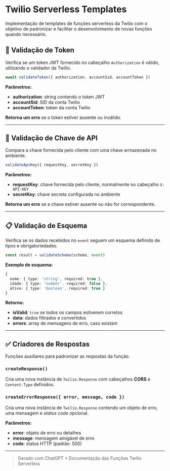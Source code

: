 # Twilio Serverless Templates
Implementação de templates de funções serverless da Twilio com o objetivo de padronizar e facilitar o desenvolvimento de novas funções quando necessário.

## 🔐 Validação de Token

Verifica se um token JWT fornecido no cabeçalho `Authorization` é válido, utilizando o validador da Twilio.

```ts
await validateToken({ authorization, accountSid, accountToken })
````

**Parâmetros:**

* **authorization**: string contendo o token JWT
* **accountSid**: SID da conta Twilio
* **accountToken**: token da conta Twilio

**Retorna um erro** se o token estiver ausente ou inválido.

---

## 🔑 Validação de Chave de API

Compara a chave fornecida pelo cliente com uma chave armazenada no ambiente.

```ts
validateApiKey({ requestKey, secretKey })
```

**Parâmetros:**

* **requestKey**: chave fornecida pelo cliente, normalmente no cabeçalho `X-API-KEY`
* **secretKey**: chave secreta configurada no ambiente

**Retorna um erro** se a chave estiver ausente ou não for correspondente.

---

## 📋 Validação de Esquema

Verifica se os dados recebidos no `event` seguem um esquema definido de tipos e obrigatoriedades.

```ts
const result = validateSchema(schema, event)
```

**Exemplo de esquema:**

```ts
{
  nome: { type: 'string', required: true },
  idade: { type: 'number', required: false },
  ativo: { type: 'boolean', required: true }
}
```

**Retorno:**

* **isValid**: `true` se todos os campos estiverem corretos
* **data**: dados filtrados e convertidos
* **errors**: array de mensagens de erro, caso existam

---

## ✅ Criadores de Respostas

Funções auxiliares para padronizar as respostas da função.

### `createResponse()`

Cria uma nova instância de `Twilio.Response` com cabeçalhos **CORS** e `Content-Type` definidos.

### `createErrorResponse({ error, message, code })`

Cria uma nova instância de `Twilio.Response` contendo um objeto de erro, uma mensagem e *status code* opcional.

**Parâmetros:**

* **error**: objeto de erro ou detalhes
* **message**: mensagem amigável de erro
* **code**: status HTTP (padrão: 500)

---
> Gerado com ChatGPT • Documentação das Funções Twilio Serverless
```